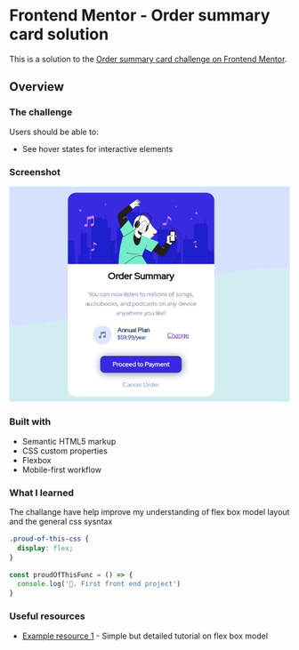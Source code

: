 # Frontend Mentor - Order summary card solution

This is a solution to the [Order summary card challenge on Frontend Mentor](https://www.frontendmentor.io/challenges/order-summary-component-QlPmajDUj). 


## Overview

### The challenge

Users should be able to:

- See hover states for interactive elements

### Screenshot

![](./screenshots/screenshot1.png)

### Built with

- Semantic HTML5 markup
- CSS custom properties
- Flexbox
- Mobile-first workflow

### What I learned

The challange have help improve my understanding of flex box model layout and the general css sysntax

```css
.proud-of-this-css {
  display: flex;
}
```
```js
const proudOfThisFunc = () => {
  console.log('🎉. First front end project')
}
```


### Useful resources

- [Example resource 1](https://www.w3schools.com/css/css3_flexbox.asp) - Simple but detailed tutorial on flex box model

